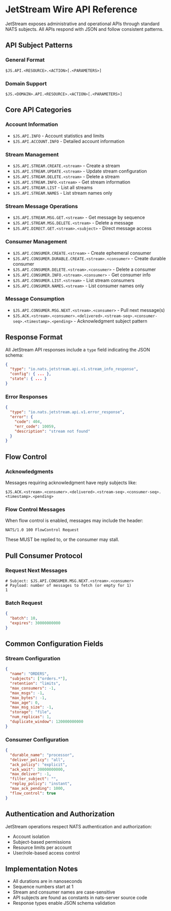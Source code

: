 # JetStream Wire API Reference

JetStream exposes administrative and operational APIs through standard NATS subjects. All APIs respond with JSON and follow consistent patterns.

## API Subject Patterns

### General Format
```
$JS.API.<RESOURCE>.<ACTION>[.<PARAMETERS>]
```

### Domain Support
```
$JS.<DOMAIN>.API.<RESOURCE>.<ACTION>[.<PARAMETERS>]
```

## Core API Categories

### Account Information
- `$JS.API.INFO` - Account statistics and limits
- `$JS.API.ACCOUNT.INFO` - Detailed account information

### Stream Management
- `$JS.API.STREAM.CREATE.<stream>` - Create a stream
- `$JS.API.STREAM.UPDATE.<stream>` - Update stream configuration
- `$JS.API.STREAM.DELETE.<stream>` - Delete a stream
- `$JS.API.STREAM.INFO.<stream>` - Get stream information
- `$JS.API.STREAM.LIST` - List all streams
- `$JS.API.STREAM.NAMES` - List stream names only

### Stream Message Operations
- `$JS.API.STREAM.MSG.GET.<stream>` - Get message by sequence
- `$JS.API.STREAM.MSG.DELETE.<stream>` - Delete a message
- `$JS.API.DIRECT.GET.<stream>.<subject>` - Direct message access

### Consumer Management
- `$JS.API.CONSUMER.CREATE.<stream>` - Create ephemeral consumer
- `$JS.API.CONSUMER.DURABLE.CREATE.<stream>.<consumer>` - Create durable consumer
- `$JS.API.CONSUMER.DELETE.<stream>.<consumer>` - Delete a consumer
- `$JS.API.CONSUMER.INFO.<stream>.<consumer>` - Get consumer info
- `$JS.API.CONSUMER.LIST.<stream>` - List stream consumers
- `$JS.API.CONSUMER.NAMES.<stream>` - List consumer names only

### Message Consumption
- `$JS.API.CONSUMER.MSG.NEXT.<stream>.<consumer>` - Pull next message(s)
- `$JS.ACK.<stream>.<consumer>.<delivered>.<stream-seq>.<consumer-seq>.<timestamp>.<pending>` - Acknowledgment subject pattern

## Response Format

All JetStream API responses include a `type` field indicating the JSON schema:

```json
{
  "type": "io.nats.jetstream.api.v1.stream_info_response",
  "config": { ... },
  "state": { ... }
}
```

### Error Responses
```json
{
  "type": "io.nats.jetstream.api.v1.error_response",
  "error": {
    "code": 404,
    "err_code": 10059,
    "description": "stream not found"
  }
}
```

## Flow Control

### Acknowledgments
Messages requiring acknowledgment have reply subjects like:
```
$JS.ACK.<stream>.<consumer>.<delivered>.<stream-seq>.<consumer-seq>.<timestamp>.<pending>
```

### Flow Control Messages
When flow control is enabled, messages may include the header:
```
NATS/1.0 100 FlowControl Request
```
These MUST be replied to, or the consumer may stall.

## Pull Consumer Protocol

### Request Next Messages
```
# Subject: $JS.API.CONSUMER.MSG.NEXT.<stream>.<consumer>
# Payload: number of messages to fetch (or empty for 1)
1
```

### Batch Request
```json
{
  "batch": 10,
  "expires": 30000000000
}
```

## Common Configuration Fields

### Stream Configuration
```json
{
  "name": "ORDERS",
  "subjects": ["orders.*"],
  "retention": "limits",
  "max_consumers": -1,
  "max_msgs": -1,
  "max_bytes": -1,
  "max_age": 0,
  "max_msg_size": -1,
  "storage": "file",
  "num_replicas": 1,
  "duplicate_window": 120000000000
}
```

### Consumer Configuration
```json
{
  "durable_name": "processor",
  "deliver_policy": "all",
  "ack_policy": "explicit",
  "ack_wait": 30000000000,
  "max_deliver": -1,
  "filter_subject": "",
  "replay_policy": "instant",
  "max_ack_pending": 1000,
  "flow_control": true
}
```

## Authentication and Authorization

JetStream operations respect NATS authentication and authorization:
- Account isolation
- Subject-based permissions
- Resource limits per account
- User/role-based access control

## Implementation Notes

- All durations are in nanoseconds
- Sequence numbers start at 1
- Stream and consumer names are case-sensitive
- API subjects are found as constants in nats-server source code
- Response types enable JSON schema validation